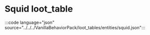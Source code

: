 # Squid loot_table

:::code language="json" source="../../../VanillaBehaviorPack/loot_tables/entities/squid.json":::